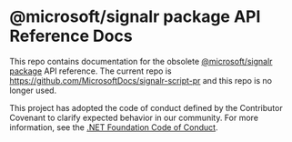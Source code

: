 # @microsoft/signalr package API Reference Docs

This repo contains documentation for the obsolete [@microsoft/signalr package](https://docs.microsoft.com/en-us/javascript/api/@microsoft/signalr) API reference. The current repo is https://github.com/MicrosoftDocs/signalr-script-pr and this repo is no longer used.

This project has adopted the code of conduct defined by the Contributor Covenant to clarify expected behavior in our community. For more information, see the [.NET Foundation Code of Conduct](https://dotnetfoundation.org/code-of-conduct).
